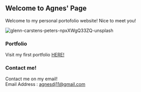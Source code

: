 ## Welcome to Agnes' Page

Welcome to my personal portofolio website! Nice to meet you!

![glenn-carstens-peters-npxXWgQ33ZQ-unsplash](https://user-images.githubusercontent.com/81511192/113675324-6fa9ac80-96e5-11eb-91ea-93faca056476.jpg)
### Portfolio

Visit my first portfolio [HERE!](https://agnesdj.github.io/assignment.md)

### Contact me!

Contact me on my email! <br>
Email Address : agnesdj11@gmail.com
